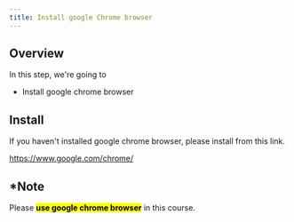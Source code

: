 ```yaml
---
title: Install google Chrome browser
---
```


## Overview
In this step, we're going to
- Install google chrome browser


## Install
If you haven't installed google chrome browser, please install from this link.

https://www.google.com/chrome/

## *Note
Please **<mark>use google chrome browser</mark>** in this course.